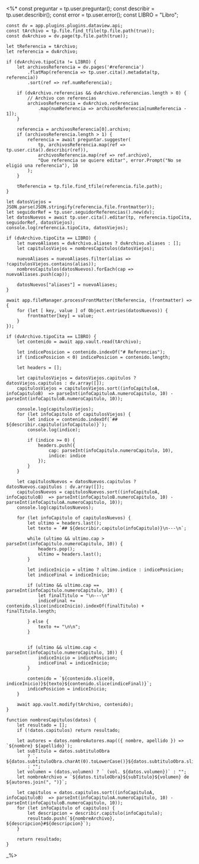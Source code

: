 <%*
    const preguntar = tp.user.preguntar();
	const describir = tp.user.describir();
    const error = tp.user.error();
    const LIBRO = "Libro";

    const dv = app.plugins.plugins.dataview.api;
    const tArchivo = tp.file.find_tfile(tp.file.path(true));
    const dvArchivo = dv.page(tp.file.path(true));

    let tReferencia = tArchivo;
    let referencia = dvArchivo;

    if (dvArchivo.tipoCita != LIBRO) {
        let archivosReferencia = dv.pages('#referencia')
            .flatMap(referencia => tp.user.cita().metadata(tp, referencia))
            .sort(ref => ref.numReferencia);

        if (dvArchivo.referencias && dvArchivo.referencias.length > 0) {
            // Archivo con referencias
            archivosReferencia = dvArchivo.referencias
                .map(numReferencia => archivosReferencia[numReferencia - 1]);
        } 
        
        referencia = archivosReferencia[0].archivo;
        if (archivosReferencia.length > 1) {
            referencia = await preguntar.suggester(
                tp, archivosReferencia.map(ref => tp.user.cita().describir(ref)), 
                archivosReferencia.map(ref => ref.archivo),
                "Que referencia se quiere editar", error.Prompt("No se eligió una referencia"), 10
            );
        }

        tReferencia = tp.file.find_tfile(referencia.file.path);
    }

    let datosViejos = JSON.parse(JSON.stringify(referencia.file.frontmatter));
    let seguidorRef = tp.user.seguidorReferencias().new(dv);
    let datosNuevos = await tp.user.cita().editar(tp, referencia.tipoCita, seguidorRef, datosViejos);
    console.log(referencia.tipoCita, datosViejos);

    if (dvArchivo.tipoCita == LIBRO) {
        let nuevoAliases = dvArchivo.aliases ? dvArchivo.aliases : [];
        let capitulosViejos = nombresCapitulos(datosViejos);

        nuevoAliases = nuevoAliases.filter(alias => !capitulosViejos.contains(alias));
        nombresCapitulos(datosNuevos).forEach(cap => nuevoAliases.push(cap));

        datosNuevos["aliases"] = nuevoAliases;
    }
    
    await app.fileManager.processFrontMatter(tReferencia, (frontmatter) => {
        for (let [ key, value ] of Object.entries(datosNuevos)) {
            frontmatter[key] = value;
        }
    });

    if (dvArchivo.tipoCita == LIBRO) {
        let contenido = await app.vault.read(tArchivo);

        let indicePosicion = contenido.indexOf("# Referencias");
        if (indicePosicion < 0) indicePosicion = contenido.length;

        let headers = [];

        let capitulosViejos = datosViejos.capitulos ? datosViejos.capitulos : dv.array([]);
        capitulosViejos = capitulosViejos.sort((infoCapituloA, infoCapituloB)  => parseInt(infoCapituloA.numeroCapitulo, 10) - parseInt(infoCapituloB.numeroCapitulo, 10));

        console.log(capitulosViejos);
        for (let infoCapitulo of capitulosViejos) {
            let indice = contenido.indexOf(`## ${describir.capitulo(infoCapitulo)}`);
            console.log(indice);

            if (indice >= 0) {
                headers.push({
                    cap: parseInt(infoCapitulo.numeroCapitulo, 10),
                    indice: indice
                });
            }
        }

        let capitulosNuevos = datosNuevos.capitulos ? datosNuevos.capitulos : dv.array([]);
        capitulosNuevos = capitulosNuevos.sort((infoCapituloA, infoCapituloB)  => parseInt(infoCapituloB.numeroCapitulo, 10) - parseInt(infoCapituloA.numeroCapitulo, 10));
        console.log(capitulosNuevos);

        for (let infoCapitulo of capitulosNuevos) {
            let ultimo = headers.last();
            let texto = `## ${describir.capitulo(infoCapitulo)}\n---\n`;

            while (ultimo && ultimo.cap > parseInt(infoCapitulo.numeroCapitulo, 10)) {
                headers.pop();
                ultimo = headers.last();
            }

            let indiceInicio = ultimo ? ultimo.indice : indicePosicion;
            let indiceFinal = indiceInicio;

            if (ultimo && ultimo.cap == parseInt(infoCapitulo.numeroCapitulo, 10)) {
                let finalTitulo = "\n---\n"
                indiceFinal += contenido.slice(indiceInicio).indexOf(finalTitulo) + finalTitulo.length;

            } else { 
                texto += "\n\n";
            }


            if (ultimo && ultimo.cap < parseInt(infoCapitulo.numeroCapitulo, 10)) {
                indiceInicio = indicePosicion;
                indiceFinal = indiceInicio;
            }
            
            contenido = `${contenido.slice(0, indiceInicio)}${texto}${contenido.slice(indiceFinal)}`;
            indicePosicion = indiceInicio;
        }

        await app.vault.modify(tArchivo, contenido);
    }
    
    function nombresCapitulos(datos) {
        let resultado = [];
        if (!datos.capitulos) return resultado;

		let autores = datos.nombreAutores.map(({ nombre, apellido }) => `${nombre} ${apellido}`);
		let subTitulo = datos.subtituloObra 
            ? `, ${datos.subtituloObra.charAt(0).toLowerCase()}${datos.subtituloObra.slice(1)}`
            : "";
        let volumen = (datos.volumen) ? ` (vol. ${datos.volumen})` : "";
        let nombreArchivo = `${datos.tituloObra}${subTitulo}${volumen} de ${autores.join(", ")}`;

        let capitulos = datos.capitulos.sort((infoCapituloA, infoCapituloB)  => parseInt(infoCapituloA.numeroCapitulo, 10) - parseInt(infoCapituloB.numeroCapitulo, 10));
        for (let infoCapitulo of capitulos) {
			let descripcion = describir.capitulo(infoCapitulo);
			resultado.push(`${nombreArchivo}, ${descripcion}#${descripcion}`);
        }

        return resultado;
    }

_%>